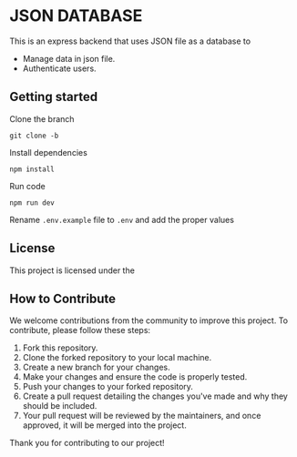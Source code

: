 # JSON DATABASE
This is an express backend that uses JSON file as a database to 
- Manage data in json file.
- Authenticate users.

## Getting started

Clone the branch

```
git clone -b
```
Install dependencies
```
npm install
```
Run code

```
npm run dev
```
Rename `.env.example` file to `.env` and add the proper values



## License

This project is licensed under the 

## How to Contribute

We welcome contributions from the community to improve this project. To contribute, please follow these steps:

1. Fork this repository.
2. Clone the forked repository to your local machine.
3. Create a new branch for your changes.
4. Make your changes and ensure the code is properly tested.
5. Push your changes to your forked repository.
6. Create a pull request detailing the changes you've made and why they should be included.
7. Your pull request will be reviewed by the maintainers, and once approved, it will be merged into the project.

Thank you for contributing to our project!


